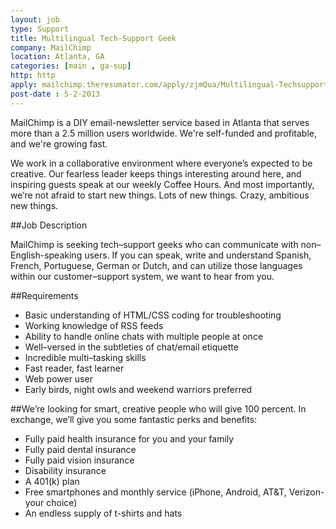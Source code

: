 ```yaml
---
layout: job
type: Support
title: Multilingual Tech-Support Geek
company: MailChimp
location: Atlanta, GA
categories: [main , ga-sup]
http: http
apply: mailchimp.theresumator.com/apply/zjmQua/Multilingual-Techsupport-Geek.html
post-date : 5-2-2013
---
```


MailChimp is a DIY email-newsletter service based in Atlanta that serves more than a 2.5 million users worldwide. We're self-funded and profitable, and we're growing fast.

We work in a collaborative environment where everyone’s expected to be creative. Our fearless leader keeps things interesting around here, and inspiring guests speak at our weekly Coffee Hours. And most importantly, we’re not afraid to start new things. Lots of new things. Crazy, ambitious new things.

##Job Description

MailChimp is seeking tech–support geeks who can communicate with non–English-speaking users. If you can speak, write and understand Spanish, French, Portuguese, German or Dutch, and can utilize those languages within our customer–support system, we want to hear from you.

##Requirements 

* Basic understanding of HTML/CSS coding for troubleshooting
* Working knowledge of RSS feeds
* Ability to handle online chats with multiple people at once
* Well–versed in the subtleties of chat/email etiquette
* Incredible multi–tasking skills
* Fast reader, fast learner
* Web power user
* Early birds, night owls and weekend warriors preferred

##We’re looking for smart, creative people who will give 100 percent. In exchange, we’ll give you some fantastic perks and benefits:

* Fully paid health insurance for you and your family
* Fully paid dental insurance
* Fully paid vision insurance
* Disability insurance
* A 401(k) plan
* Free smartphones and monthly service (iPhone, Android, AT&T, Verizon-your choice)
* An endless supply of t-shirts and hats

